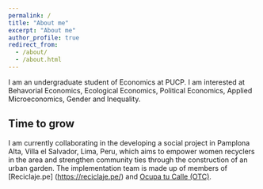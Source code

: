 ```yaml
---
permalink: /
title: "About me"
excerpt: "About me"
author_profile: true
redirect_from: 
  - /about/
  - /about.html
---
```


I am an undergraduate student of Economics at PUCP. I am interested at Behavorial Economics, Ecological Economics, Political Economics, Applied Microeconomics, Gender and Inequality. 

## Time to grow
I am currently collaborating in the developing a social project in Pamplona Alta, Villa el Salvador, Lima, Peru, which aims to empower women recyclers in the area and strengthen community ties through the construction of an urban garden. The implementation team is made up of members of [Reciclaje.pe] (https://reciclaje.pe/) and [Ocupa tu Calle (OTC)](https://ocupatucalle.com/).


